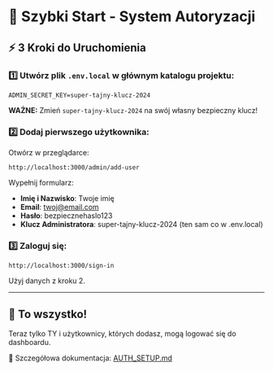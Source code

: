 # 🚀 Szybki Start - System Autoryzacji

## ⚡ 3 Kroki do Uruchomienia

### 1️⃣ Utwórz plik `.env.local` w głównym katalogu projektu:

```env
ADMIN_SECRET_KEY=super-tajny-klucz-2024
```

**WAŻNE:** Zmień `super-tajny-klucz-2024` na swój własny bezpieczny klucz!

### 2️⃣ Dodaj pierwszego użytkownika:

Otwórz w przeglądarce:
```
http://localhost:3000/admin/add-user
```

Wypełnij formularz:
- **Imię i Nazwisko**: Twoje imię
- **Email**: twoj@email.com
- **Hasło**: bezpiecznehaslo123
- **Klucz Administratora**: super-tajny-klucz-2024 (ten sam co w .env.local)

### 3️⃣ Zaloguj się:

```
http://localhost:3000/sign-in
```

Użyj danych z kroku 2.

---

## 🎯 To wszystko!

Teraz tylko TY i użytkownicy, których dodasz, mogą logować się do dashboardu.

📖 Szczegółowa dokumentacja: [AUTH_SETUP.md](./AUTH_SETUP.md)

